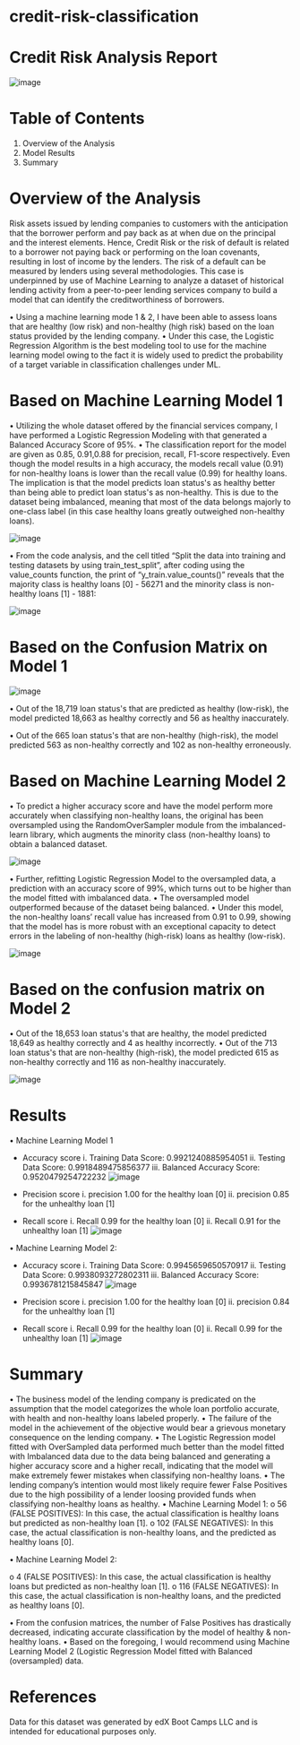 # credit-risk-classification
Credit Risk Analysis Report
==============================

![image](https://user-images.githubusercontent.com/80664491/227087345-5e89954d-3008-4b8b-8273-42b23562038a.png)


Table of Contents
==================
1.	Overview of the Analysis
2.	Model Results
3.	Summary

Overview of the Analysis
=========================
Risk assets issued by lending companies to customers with the anticipation that the borrower perform and pay back as at when due on the principal and the interest elements. Hence, Credit Risk or the risk of default is related to a borrower not paying back or performing on the loan covenants, resulting in lost of income by the lenders.
The risk of a default can be measured by lenders using several methodologies. This case is underpinned by use of Machine Learning to analyze a dataset of historical lending activity from a peer-to-peer lending services company to build a model that can identify the creditworthiness of borrowers.

•	Using a machine learning mode 1 & 2, I have been able to assess loans that are healthy (low risk) and non-healthy (high risk) based on the loan status provided by the lending company. 
•	Under this case, the Logistic Regression Algorithm is the best modeling tool to use for the machine learning model owing to the fact it is widely used to predict the probability of a target variable in classification challenges under ML.


Based on Machine Learning Model 1
===================================

•	Utilizing the whole dataset offered by the financial services company, I have performed a Logistic Regression Modeling with that generated a Balanced Accuracy Score of 95%.
•	The classification report for the model are given as 0.85, 0.91,0.88 for precision, recall, F1-score respectively. Even though the model results in a high accuracy, the models recall value (0.91) for non-healthy loans is lower than the recall value (0.99) for healthy loans. The implication is that the model predicts loan status's as healthy better than being able to predict loan status's as non-healthy. This is due to the dataset being imbalanced, meaning that most of the data belongs majorly to one-class label (in this case healthy loans greatly outweighed non-healthy loans).
 
 ![image](https://user-images.githubusercontent.com/80664491/227087461-98a8cca6-93f7-44f8-abad-8fcd02807c9e.png)

•	From the code analysis, and the cell titled “Split the data into training and testing datasets by using train_test_split”, after coding using the value_counts function, the print of “y_train.value_counts()” reveals that the majority class is healthy loans [0] - 56271 and the minority class is non-healthy loans [1] - 1881:

![image](https://user-images.githubusercontent.com/80664491/227087509-8a8e56ca-4ab6-4702-b83f-de18eb158a83.png)

Based on the Confusion Matrix on Model 1
============================================
![image](https://user-images.githubusercontent.com/80664491/227087556-a35c407a-dbc1-4e27-a8bf-7131dedc7d76.png)
 
•	Out of the 18,719 loan status's that are predicted as healthy (low-risk), the model predicted 18,663 as healthy correctly and 56 as healthy inaccurately.

•	Out of the 665 loan status's that are non-healthy (high-risk), the model predicted 563 as non-healthy correctly and 102 as non-healthy erroneously.

Based on Machine Learning Model 2
===================================

•	To predict a higher accuracy score and have the model perform more accurately when classifying non-healthy loans, the original has been oversampled using the RandomOverSampler module from the imbalanced-learn library, which augments the minority class (non-healthy loans) to obtain a balanced dataset.

![image](https://user-images.githubusercontent.com/80664491/227087593-3f33f502-c9d0-4663-9204-1a02c6547a71.png)


•	Further, refitting Logistic Regression Model to the oversampled data, a prediction with an accuracy score of 99%, which turns out to be higher than the model fitted with imbalanced data. 
•	The oversampled model outperformed because of the dataset being balanced. 
•	Under this model, the non-healthy loans’ recall value has increased from 0.91 to 0.99, showing that the model has is more robust with an exceptional capacity to detect errors in the labeling of non-healthy (high-risk) loans as healthy (low-risk).

![image](https://user-images.githubusercontent.com/80664491/227087641-65019747-ae38-44be-a809-ce301bd1d107.png)


Based on the confusion matrix  on Model 2
=========================================

•	Out of the 18,653 loan status's that are healthy, the model predicted 18,649 as healthy correctly and 4 as healthy incorrectly.
•	Out of the 713 loan status's that are non-healthy (high-risk), the model predicted 615 as non-healthy correctly and 116 as non-healthy inaccurately.

![image](https://user-images.githubusercontent.com/80664491/227087677-66cda40b-918e-438b-be6f-61013d7040a9.png)

Results
===============
•	Machine Learning Model 1
-	Accuracy score
i.	Training Data Score: 0.9921240885954051
ii.	Testing Data Score: 0.9918489475856377
iii.	Balanced Accuracy Score: 0.9520479254722232
![image](https://user-images.githubusercontent.com/80664491/227087719-67f03e45-51a2-4efe-b8df-20dfe25e1a97.png)

-	Precision score
i.	precision 1.00 for the healthy loan [0]
ii.	precision 0.85 for the unhealthy loan [1]
-	Recall score
i.	Recall 0.99 for the healthy loan [0]
ii.	Recall 0.91 for the unhealthy loan [1]
![image](https://user-images.githubusercontent.com/80664491/227087766-22eefd8d-884a-4cad-922e-8c7bd116c60e.png)

•	Machine Learning Model 2:

-	Accuracy score
i.	Training Data Score: 0.9945659650570917
ii.	Testing Data Score: 0.9938093272802311
iii.	Balanced Accuracy Score: 0.9936781215845847
![image](https://user-images.githubusercontent.com/80664491/227088148-5f66d406-dd4d-4d95-be40-1cc0dfe10a0a.png)

-	Precision score
i.	precision 1.00 for the healthy loan [0]
ii.	precision 0.84 for the unhealthy loan [1]
-	Recall score
i.	Recall 0.99 for the healthy loan [0]
ii.	Recall 0.99 for the unhealthy loan [1]
 ![image](https://user-images.githubusercontent.com/80664491/227087838-ba58bcbd-2812-47c8-957d-5769e2a7b7c5.png)

Summary
========
•	The business model of the lending company is predicated on the assumption that the model categorizes the whole loan portfolio accurate, with health and non-healthy loans labeled properly.
•	The failure of the model in the achievement of the objective would bear a grievous monetary consequence on the lending company.
•	The Logistic Regression model fitted with OverSampled data performed much better than the model fitted with Imbalanced data due to the data being balanced and generating a higher accuracy score and a higher recall, indicating that the model will make extremely fewer mistakes when classifying non-healthy loans.
•	The lending company’s intention would most likely require fewer False Positives due to the high possibility of a lender loosing provided funds when classifying non-healthy loans as healthy. 
•	Machine Learning Model 1:
o	56 (FALSE POSITIVES): In this case, the actual classification is healthy loans but predicted as non-healthy loan [1].
o	102 (FALSE NEGATIVES): In this case, the actual classification is non-healthy loans, and the predicted as healthy loans [0].

•	Machine Learning Model 2:

o	4 (FALSE POSITIVES): In this case, the actual classification is healthy loans but predicted as non-healthy loan [1].
o	116 (FALSE NEGATIVES): In this case, the actual classification is non-healthy loans, and the predicted as healthy loans [0].

•	From the confusion matrices, the number of False Positives has drastically decreased, indicating accurate classification by the model of healthy & non-healthy loans. 
•	Based on the foregoing, I would recommend using Machine Learning Model 2 (Logistic Regression Model fitted with Balanced (oversampled) data.



References
==============
Data for this dataset was generated by edX Boot Camps LLC and is intended for educational purposes only.

